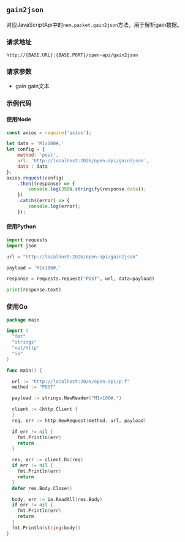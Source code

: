 ## `gain2json` <Badge type="info" text="uri" />

对应JavaScriptApi中的`nem.packet.gain2json`方法，用于解析gain数据。

### 请求地址

`http://{BASE.URL}:{BASE.PORT}/open-api/gain2json`

### 请求参数

- gain <Badge type="info" text="String" /> gain文本

### 示例代码

#### 使用Node

```javascript
const axios = require('axios');

let data = 'M1x100#,'
let config = {
    method: 'post',
    url: 'http://localhost:2026/open-api/gain2json',
    data : data
};
axios.request(config)
    .then((response) => {
        console.log(JSON.stringify(response.data));
    })
    .catch((error) => {
        console.log(error);
    });
```
#### 使用Python

```python
import requests
import json

url = "http://localhost:2026/open-api/gain2json"

payload = 'M1x100#,'

response = requests.request("POST", url, data=payload)

print(response.text)

```
### 使用Go

```go
package main

import (
  "fmt"
  "strings"
  "net/http"
  "io"
)

func main() {

  url := "http://localhost:2026/open-api/p.f"
  method := "POST"

  payload := strings.NewReader("M1x100#,")

  client := &http.Client {
  }
  req, err := http.NewRequest(method, url, payload)

  if err != nil {
    fmt.Println(err)
    return
  }

  res, err := client.Do(req)
  if err != nil {
    fmt.Println(err)
    return
  }
  defer res.Body.Close()

  body, err := io.ReadAll(res.Body)
  if err != nil {
    fmt.Println(err)
    return
  }
  fmt.Println(string(body))
}
```